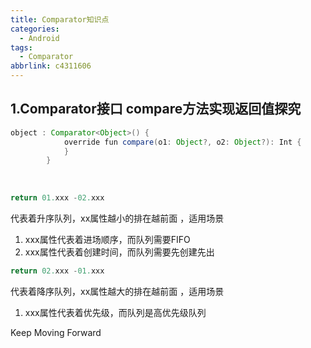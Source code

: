 ```yaml
---
title: Comparator知识点
categories:
  - Android
tags:
  - Comparator
abbrlink: c4311606
---
```




## 1.Comparator接口  compare方法实现返回值探究

```java
object : Comparator<Object>() {
            override fun compare(o1: Object?, o2: Object?): Int {
            }
        }
```

​       

```java
return 01.xxx -02.xxx
```

代表着升序队列，xx属性越小的排在越前面 ，适用场景

1.  xxx属性代表着进场顺序，而队列需要FIFO 
2.  xxx属性代表着创建时间，而队列需要先创建先出



```java
return 02.xxx -01.xxx
```

代表着降序队列，xx属性越大的排在越前面 ，适用场景

1.  xxx属性代表着优先级，而队列是高优先级队列 



<!-- more -->



Keep Moving Forward
